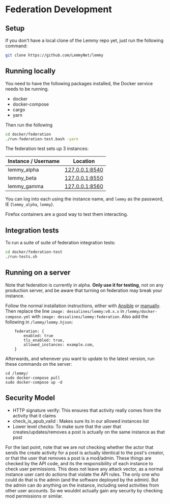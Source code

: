 # Federation Development

## Setup

If you don't have a local clone of the Lemmy repo yet, just run the following command:

```bash
git clone https://github.com/LemmyNet/lemmy
```

## Running locally

You need to have the following packages installed, the Docker service needs to be running.

- docker
- docker-compose
- cargo
- yarn

Then run the following
```bash
cd docker/federation
./run-federation-test.bash -yarn
```

The federation test sets up 3 instances:

Instance / Username | Location
--- | ---
lemmy_alpha | [127.0.0.1:8540](http://127.0.0.1:8540)
lemmy_beta | [127.0.0.1:8550](http://127.0.0.1:8550)
lemmy_gamma | [127.0.0.1:8560](http://127.0.0.1:8560)

You can log into each using the instance name, and `lemmy` as the password, IE (`lemmy_alpha`, `lemmy`). 

Firefox containers are a good way to test them interacting.

## Integration tests

To run a suite of suite of federation integration tests:

```bash
cd docker/federation-test
./run-tests.sh
```

## Running on a server

Note that federation is currently in alpha. **Only use it for testing**, not on any production server, and be aware that turning on federation may break your instance.

Follow the normal installation instructions, either with [Ansible](administration_install_ansible.md) or
[manually](administration_install_docker.md). Then replace the line `image: dessalines/lemmy:v0.x.x` in 
`/lemmy/docker-compose.yml` with `image: dessalines/lemmy:federation`. Also add the following in
`/lemmy/lemmy.hjson`:

```
    federation: {
        enabled: true
        tls_enabled: true,
        allowed_instances: example.com,
    }
```

Afterwards, and whenever you want to update to the latest version, run these commands on the server:

```
cd /lemmy/
sudo docker-compose pull
sudo docker-compose up -d
```

## Security Model

- HTTP signature verify: This ensures that activity really comes from the activity that it claims
- check_is_apub_valid : Makes sure its in our allowed instances list
- Lower level checks: To make sure that the user that creates/updates/removes a post is actually on the same instance as that post

For the last point, note that we are *not* checking whether the actor that sends the create activity for a post is
actually identical to the post's creator, or that the user that removes a post is a mod/admin. These things are checked
by the API code, and its the responsibility of each instance to check user permissions. This does not leave any attack
vector, as a normal instance user cant do actions that violate the API rules. The only one who could do that is the
admin (and the software deployed by the admin). But the admin can do anything on the instance, including send activities
from other user accounts. So we wouldnt actually gain any security by checking mod permissions or similar.
